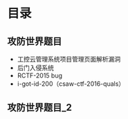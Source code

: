 # 目录

## 攻防世界题目
+ 工控云管理系统项目管理页面解析漏洞
+ 后门入侵系统
+ RCTF-2015 bug
+ i-got-id-200（csaw-ctf-2016-quals）

## 攻防世界题目_2

